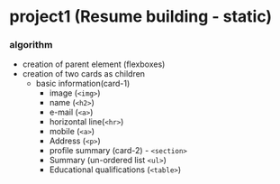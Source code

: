 # project1 (Resume building - static)

### algorithm
* creation of parent element (flexboxes)
* creation of two cards as children
     * basic information(card-1)
          * image (`<img>`)
          * name (`<h2>`)
          * e-mail (`<a>`)
          * horizontal line(`<hr>`)
          * mobile (`<a>`)
          * Address (`<p>`)
        * profile summary (card-2) - `<section>`
         * Summary (un-ordered list `<ul>`)
         * Educational qualifications (`<table>`)
